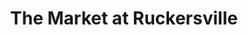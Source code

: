 ---
title: "The Market at Ruckersville"
url: /ruckersville/the-market-at-ruckersville/
shop: convenience
---